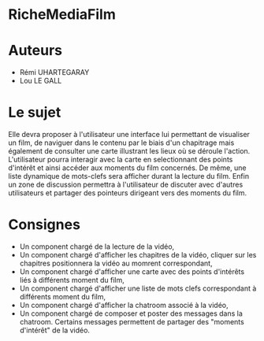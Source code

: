 # RicheMediaFilm

# Auteurs
- Rémi UHARTEGARAY
- Lou LE GALL

# Le sujet 
Elle devra proposer à l'utilisateur une interface lui permettant de visualiser
un film, de naviguer dans le contenu par le biais d'un chapitrage mais
également de consulter une carte illustrant les lieux où se déroule l'action.
L'utilisateur pourra interagir avec la carte en selectionnant des points
d'intérêt et ainsi accéder aux moments du film concernés. De même, une
liste dynamique de mots-clefs sera afficher durant la lecture du film. Enfin
un zone de discussion permettra à l'utilisateur de discuter avec d'autres
utilisateurs et partager des pointeurs dirigeant vers des moments du film.

# Consignes
- Un component chargé de la lecture de la vidéo,
- Un component chargé d'afficher les chapitres de la vidéo, cliquer sur les chapitres positionnera la vidéo au momrent correspondant, 
- Un component chargé d'afficher une carte avec des points d'intérêts liés à différents moment du film,
- Un component chargé d'afficher une liste de mots clefs correspondant à différents
moment du film,
- Un component chargé d'afficher la chatroom associé à la vidéo,
- Un component chargé de composer et poster des messages dans la chatroom. Certains
messages permettent de partager des "moments d'intérêt" de la vidéo.